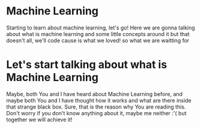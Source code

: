 # Machine Learning

Starting to learn about machine learning, let's go!
Here we are gonna talking about what is machine learning and some little concepts around it but that doesn't all, we'll code cause is what we loved! so what we are waitting for

# Let's start talking about what is Machine Learning

Maybe, both You and I have heard about Machine Learning before, and maybe both You and I have thought how it works and what are there inside that strange black box. Sure, that is the reason why You are reading this.
Don't worry if you don't know anything about it, maybe me neither :'( but together we will achieve it! 